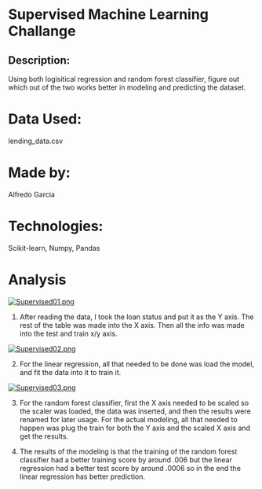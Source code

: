 # Supervised Machine Learning Challange

## **Description:** 
Using both logisitical regression and random forest classifier, figure out which out of the two works better in modeling and predicting the dataset.

# Data Used:

lending_data.csv

# Made by:
Alfredo Garcia

# Technologies:
Scikit-learn, Numpy, Pandas


# Analysis
[![Supervised01.png](https://i.postimg.cc/9MdjtfFF/Supervised01.png)](https://postimg.cc/XGYhn4CT)
1. After reading the data, I took the loan status and put it as the Y axis. The rest of the table was made into the X axis. Then all the info was made into the test and train x/y axis.

[![Supervised02.png](https://i.postimg.cc/J0RCTWG3/Supervised02.png)](https://postimg.cc/r0ZHm3Gz)

2. For the linear regression, all that needed to be done was load the model, and fit the data into it to train it. 

[![Supervised03.png](https://i.postimg.cc/MHt2NrQC/Supervised03.png)](https://postimg.cc/rRdPtjgj)

3. For the random forest classifier, first the X axis needed to be scaled so the scaler was loaded, the data was inserted, and then the results were renamed for later usage.
For the actual modeling, all that needed to happen was plug the train for both the Y axis and the scaled X axis and get the results.

4. The results of the modeling is that the training of the random forest classifier had a better training score by around .006 but the linear regression had a better test score by around .0006 so in the end the linear regression has better prediction.